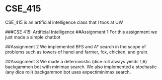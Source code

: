 # CSE_415
CSE_415 is an artificial intelligence class that I took at UW

###CSE 415: Artificial Intelligence
##Assignment 1
For this assignment we just made a simple chatbot

##Assignment 2
We implemented BFS and A* search in the scope of problems such as towers of hanoi and farmer, fox, chicken, and grain.

##Assignment 3
We made a deterministic (dice roll always yields 1,6) backgammon bot with minimax search. We also implemented a stochastic (any dice roll)
backgammon bot uses expectiminimax search.
